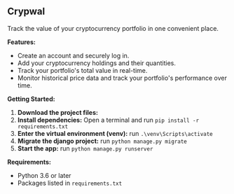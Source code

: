 ## Crypwal

Track the value of your cryptocurrency portfolio in one convenient place.

**Features:**

* Create an account and securely log in.
* Add your cryptocurrency holdings and their quantities.
* Track your portfolio's total value in real-time.
* Monitor historical price data and track your portfolio's performance over time.

**Getting Started:**

1. **Download the project files:**
2. **Install dependencies:** Open a terminal and run `pip install -r requirements.txt`
3. **Enter the virtual environment (venv):** run `.\venv\Scripts\activate`
4. **Migrate the django project:** run `python manage.py migrate`
5. **Start the app:** run `python manage.py runserver`

**Requirements:**

* Python 3.6 or later
* Packages listed in `requirements.txt`
